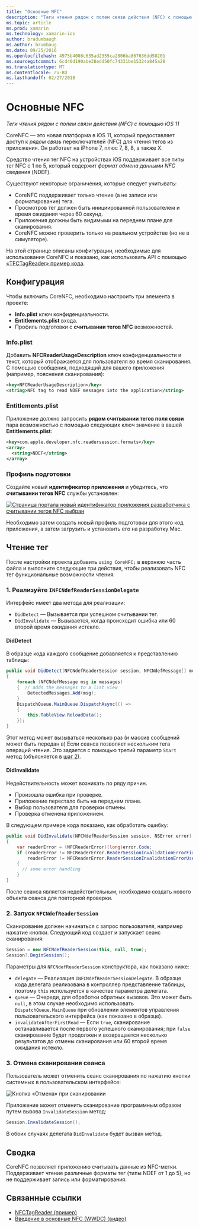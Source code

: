```yaml
---
title: "Основные NFC"
description: "Теги чтения рядом с полем связи действия (NFC) с помощью iOS 11"
ms.topic: article
ms.prod: xamarin
ms.technology: xamarin-ios
author: bradumbaugh
ms.author: brumbaug
ms.date: 09/25/2016
ms.openlocfilehash: 4975b4008c635ad2355ca2806ba867636dd50201
ms.sourcegitcommit: 6cd40d190abe38edd50fc74331be15324a845a28
ms.translationtype: MT
ms.contentlocale: ru-RU
ms.lasthandoff: 02/27/2018
---
```

# <a name="core-nfc"></a>Основные NFC

_Теги чтения рядом с полем связи действия (NFC) с помощью iOS 11_

CoreNFC — это новая платформа в iOS 11, который предоставляет доступ к _рядом связь_ переключателей (NFC) для чтения тегов из приложения. Он работает на iPhone 7, плюс 7, 8, 8, а также X.

Средство чтения тег NFC на устройствах iOS поддерживает все типы тег NFC с 1 по 5, который содержит _формат обмена данными NFC_ сведения (NDEF).

Существуют некоторые ограничения, которые следует учитывать:

- CoreNFC поддерживает только чтение (а не записи или форматирование) тега.
- Просмотров тег должен быть инициированной пользователем и время ожидания через 60 секунд.
- Приложения должны быть видимыми на переднем плане для сканирования.
- CoreNFC можно проверить только на реальном устройстве (но не в симуляторе).

На этой странице описаны конфигурации, необходимые для использования CoreNFC и показано, как использовать API с помощью [«TFCTagReader» пример кода](https://developer.xamarin.com/samples/monotouch/ios11/NFCTagReader/).

## <a name="configuration"></a>Конфигурация

Чтобы включить CoreNFC, необходимо настроить три элемента в проекте:

- **Info.plist** ключ конфиденциальности.
- **Entitlements.plist** входа.
- Профиль подготовки с **считывании тегов NFC** возможностей.

### <a name="infoplist"></a>Info.plist

Добавить **NFCReaderUsageDescription** ключ конфиденциальности и текст, который отображается для пользователя во время сканирования. С помощью сообщения, подходящий для вашего приложения (например, пояснения сканирования):

```xml
<key>NFCReaderUsageDescription</key>
<string>NFC tag to read NDEF messages into the application</string>
```

### <a name="entitlementsplist"></a>Entitlements.plist

Приложение должно запросить **рядом считывании тегов поля связи** пара возможностью с помощью следующих ключ значение в вашей **Entitlements.plist**:

```xml
<key>com.apple.developer.nfc.readersession.formats</key>
<array>
  <string>NDEF</string>
</array>
```

### <a name="provisioning-profile"></a>Профиль подготовки

Создайте новый **идентификатор приложения** и убедитесь, что **считывании тегов NFC** службы установлен:

[ ![Страница портала новый идентификатор приложения разработчика с считывании тегов NFC выбран](corenfc-images/app-services-nfc-sml.png)](corenfc-images/app-services-nfc.png)

Необходимо затем создать новый профиль подготовки для этого код приложения, а затем загрузить и установить его на разработку Mac.

## <a name="reading-a-tag"></a>Чтение тег

После настройки проекта добавить `using CoreNFC;` в верхнюю часть файла и выполните следующие три действия, чтобы реализовать NFC тег функциональные возможности чтения:

### <a name="1-implement-infcndefreadersessiondelegate"></a>1. Реализуйте `INFCNdefReaderSessionDelegate`

Интерфейс имеет два метода для реализации:

- `DidDetect` — Вызывается при успешном считывании тег.
- `DidInvalidate` — Вызывается, когда происходит ошибка или 60 второй время ожидания истекло.

#### <a name="diddetect"></a>DidDetect

В образце кода каждого сообщение добавляется к представлению таблицы:

```csharp
public void DidDetect(NFCNdefReaderSession session, NFCNdefMessage[] messages)
{
    foreach (NFCNdefMessage msg in messages)
    {  // adds the messages to a list view
        DetectedMessages.Add(msg);
    }
    DispatchQueue.MainQueue.DispatchAsync(() =>
    {
        this.TableView.ReloadData();
    });
}
```

Этот метод может вызываться несколько раз (и массив сообщений может быть передан в) Если сеанса позволяет нескольким тега операций чтения. Это задается с помощью третий параметр `Start` метод (объясняется в [шаг 2](#step2)).

#### <a name="didinvalidate"></a>DidInvalidate

Недействительность может возникать по ряду причин.

- Произошла ошибка при проверке.
- Приложение перестало быть на переднем плане.
- Выбор пользователя для проверки отмены.
- Проверка отменена приложением.

В следующем примере кода показано, как обработать ошибку:

```csharp
public void DidInvalidate(NFCNdefReaderSession session, NSError error)
{
    var readerError = (NFCReaderError)(long)error.Code;
    if (readerError != NFCReaderError.ReaderSessionInvalidationErrorFirstNDEFTagRead &&
        readerError != NFCReaderError.ReaderSessionInvalidationErrorUserCanceled)
    {
      // some error handling
    }
}
```

После сеанса является недействительным, необходимо создать нового объекта сеанса для повторной проверки.

<a name="step2" />

### <a name="2-start-an-nfcndefreadersession"></a>2. Запуск `NFCNdefReaderSession`

Сканирование должен начинаться с запрос пользователя, например нажатие кнопки.
Следующий код создает и запускает сеанс сканирования:

```csharp
Session = new NFCNdefReaderSession(this, null, true);
Session?.BeginSession();
```

Параметры для `NFCNdefReaderSession` конструктора, как показано ниже:

- `delegate` — Реализация `INFCNdefReaderSessionDelegate`. В образце кода делегата реализована в контроллер представление таблицы, поэтому `this` используется в качестве параметра делегата.
- `queue` — Очереди, для обработки обратных вызовов. Это может быть `null`, в этом случае необходимо использовать `DispatchQueue.MainQueue` при обновлении элементов управления пользовательского интерфейса (как показано в образце).
- `invalidateAfterFirstRead` — Если `true`, сканирование останавливается после первого успешного сканирования; при `false` сканирование будет продолжен и возвращается несколько результатов до отмены сканирования или 60 второй время ожидания истекло.


### <a name="3-cancel-the-scanning-session"></a>3. Отмена сканирования сеанса

Пользователь может отменить сеанс сканирования по нажатию кнопки системных в пользовательском интерфейсе:

![Кнопка «Отмена» при сканировании](corenfc-images/scan-cancel-sml.png)

Приложение может отменить сканирование программным образом путем вызова `InvalidateSession` метод:

```csharp
Session.InvalidateSession();
```

В обоих случаях делегата `DidInvalidate` будет вызван метод.

## <a name="summary"></a>Сводка

CoreNFC позволяет приложению считывать данные из NFC-метки. Поддерживает чтение различные форматы тег (типы NDEF от 1 до 5), но не поддерживает запись или форматирования.


## <a name="related-links"></a>Связанные ссылки

- [NFCTagReader (пример)](https://developer.xamarin.com/samples/monotouch/ios11/NFCTagReader/)
- [Введение в основные NFC (WWDC) (видео)](https://developer.apple.com/videos/play/wwdc2017/718/)
